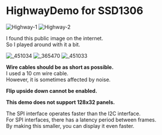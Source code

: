 # HighwayDemo for SSD1306

![Highway-1](https://github.com/user-attachments/assets/110aa599-4794-430b-bf05-4ab843510f4c)
![Highway-2](https://github.com/user-attachments/assets/8b7ba9ef-e1b4-4cb8-8e4c-abf8a6fad234)

I found this public image on the internet.   
So I played around with it a bit.   

![_451034](https://github.com/user-attachments/assets/97ed02c4-6432-4b6a-8808-49a7fe850abf)
![_365470](https://github.com/user-attachments/assets/897ab40a-f152-4b24-bc0f-43f8b7002291)
![_451033](https://github.com/user-attachments/assets/97fa5f1f-a1f2-421d-afca-8f83f532a39d)

__Wire cables should be as short as possible.__   
I used a 10 cm wire cable.   
However, it is sometimes affected by noise.   

__Flip upside down cannot be enabled.__   

__This demo does not support 128x32 panels.__   

The SPI interface operates faster than the I2C interface.   
For SPI interfaces, there has a latency period between frames.   
By making this smaller, you can display it even faster.   

